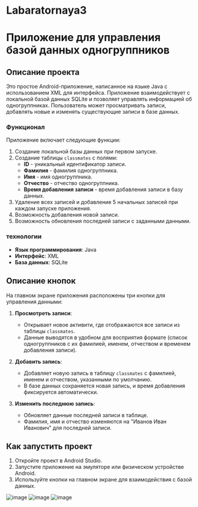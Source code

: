 # Labaratornaya3

# Приложение для управления базой данных одногруппников

## Описание проекта
Это простое Android-приложение, написанное на языке Java с использованием XML для интерфейса. Приложение взаимодействует с локальной базой данных SQLite и позволяет управлять информацией об одногруппниках. Пользователь может просматривать записи, добавлять новые и изменять существующие записи в базе данных.

### Функционал
Приложение включает следующие функции:
1. Создание локальной базы данных при первом запуске.
2. Создание таблицы `classmates` с полями:
   - **ID** - уникальный идентификатор записи.
   - **Фамилия** - фамилия одногруппника.
   - **Имя** - имя одногруппника.
   - **Отчество** - отчество одногруппника.
   - **Время добавления записи** - время добавления записи в базу данных.
3. Удаление всех записей и добавление 5 начальных записей при каждом запуске приложения.
4. Возможность добавления новой записи.
5. Возможность обновления последней записи с заданными данными.

### технологии
- **Язык программирования**: Java
- **Интерфейс**: XML
- **База данных**: SQLite

## Описание кнопок
На главном экране приложения расположены три кнопки для управления данными:

1. **Просмотреть записи**:
   - Открывает новое активити, где отображаются все записи из таблицы `classmates`.
   - Данные выводятся в удобном для восприятия формате (список одногруппников с их фамилией, именем, отчеством и временем добавления записи).

2. **Добавить запись**:
   - Добавляет новую запись в таблицу `classmates` с фамилией, именем и отчеством, указанными по умолчанию.
   - В базе данных сохраняется новая запись, и время добавления фиксируется автоматически.

3. **Изменить последнюю запись**:
   - Обновляет данные последней записи в таблице.
   - Фамилия, имя и отчество изменяются на "Иванов Иван Иванович" для последней записи.

## Как запустить проект
1. Откройте проект в Android Studio.
2. Запустите приложение на эмуляторе или физическом устройстве Android.
3. Используйте кнопки на главном экране для взаимодействия с базой данных.


![image](https://github.com/user-attachments/assets/14a35196-b9cf-4c29-9d8e-b6816666f1ee)
![image](https://github.com/user-attachments/assets/b35be711-b7f8-44d2-bc1e-585af33efe72)
![image](https://github.com/user-attachments/assets/7ad0bf03-298a-487c-8ecd-be99e0867024)



